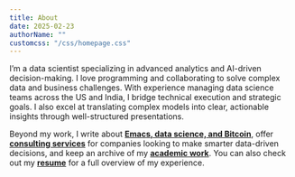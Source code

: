 ```yaml
---
title: About
date: 2025-02-23
authorName: ""
customcss: "/css/homepage.css"
---
```


I’m a data scientist specializing in advanced analytics and AI-driven decision-making. I love programming and collaborating to solve complex data and business challenges. With experience managing data science teams across the US and India, I bridge technical execution and strategic goals. I also excel at translating complex models into clear, actionable insights through well-structured presentations.

Beyond my work, I write about **[Emacs, data science, and Bitcoin](/blog/)**, offer **[consulting services](/consulting/)** for companies looking to make smarter data-driven decisions, and keep an archive of my **[academic work](/academic-work/)**. You can also check out my **[resume](/resume/)** for a full overview of my experience.
